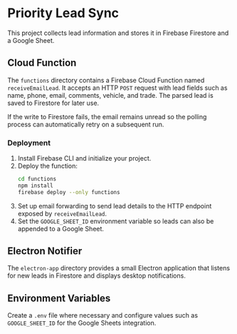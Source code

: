 # Priority Lead Sync

This project collects lead information and stores it in Firebase Firestore and a Google Sheet.

## Cloud Function

The `functions` directory contains a Firebase Cloud Function named `receiveEmailLead`. It accepts an HTTP `POST` request with lead fields such as name, phone, email, comments, vehicle, and trade. The parsed lead is saved to Firestore for later use.

If the write to Firestore fails, the email remains unread so the polling process can automatically retry on a subsequent run.

### Deployment

1. Install Firebase CLI and initialize your project.
2. Deploy the function:
   ```bash
   cd functions
   npm install
   firebase deploy --only functions
   ```
3. Set up email forwarding to send lead details to the HTTP endpoint exposed by `receiveEmailLead`.
4. Set the `GOOGLE_SHEET_ID` environment variable so leads can also be appended to a Google Sheet.

## Electron Notifier

The `electron-app` directory provides a small Electron application that listens for new leads in Firestore and displays desktop notifications.

## Environment Variables

Create a `.env` file where necessary and configure values such as `GOOGLE_SHEET_ID` for the Google Sheets integration.

